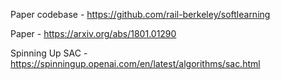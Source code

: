 Paper codebase - https://github.com/rail-berkeley/softlearning

Paper - https://arxiv.org/abs/1801.01290

Spinning Up SAC - https://spinningup.openai.com/en/latest/algorithms/sac.html

